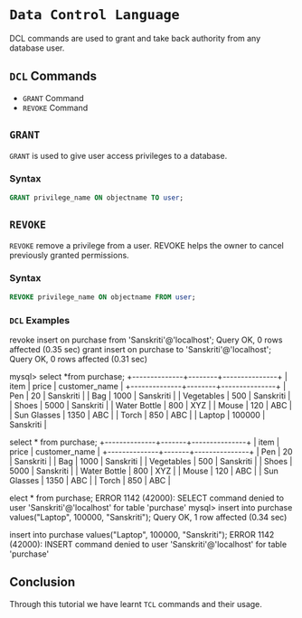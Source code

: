 # `Data Control Language`
DCL commands are used to grant and take back authority from any database user.

## `DCL` Commands
- `GRANT` Command
- `REVOKE` Command

## `GRANT`
`GRANT` is used to give user access privileges to a database.

### Syntax
```sql
GRANT privilege_name ON objectname TO user;
```

## `REVOKE`
`REVOKE` remove a privilege from a user. REVOKE helps the owner to cancel previously granted permissions.


### Syntax
```sql
REVOKE privilege_name ON objectname FROM user;
```

### `DCL` Examples

revoke insert on purchase from 'Sanskriti'@'localhost';
Query OK, 0 rows affected (0.35 sec)
grant insert on purchase to 'Sanskriti'@'localhost';
Query OK, 0 rows affected (0.31 sec)

mysql> select *from purchase;
+--------------+--------+---------------+
| item         | price  | customer_name |
+--------------+--------+---------------+
| Pen          |     20 | Sanskriti     |
| Bag          |   1000 | Sanskriti     |
| Vegetables   |    500 | Sanskriti     |
| Shoes        |   5000 | Sanskriti     |
| Water Bottle |    800 | XYZ           |
| Mouse        |    120 | ABC           |
| Sun Glasses  |   1350 | ABC           |
| Torch        |    850 | ABC           |
| Laptop       | 100000 | Sanskriti     |

select * from purchase;
+--------------+-------+---------------+
| item         | price | customer_name |
+--------------+-------+---------------+
| Pen          |    20 | Sanskriti     |
| Bag          |  1000 | Sanskriti     |
| Vegetables   |   500 | Sanskriti     |
| Shoes        |  5000 | Sanskriti     |
| Water Bottle |   800 | XYZ           |
| Mouse        |   120 | ABC           |
| Sun Glasses  |  1350 | ABC           |
| Torch        |   850 | ABC           |

elect * from purchase;
ERROR 1142 (42000): SELECT command denied to user 'Sanskriti'@'localhost' for table 'purchase'
mysql> insert into purchase values("Laptop", 100000, "Sanskriti");
Query OK, 1 row affected (0.34 sec)

insert into purchase values("Laptop", 100000, "Sanskriti");
ERROR 1142 (42000): INSERT command denied to user 'Sanskriti'@'localhost' for table 'purchase'



## Conclusion

Through this tutorial we have learnt `TCL` commands and their usage.
